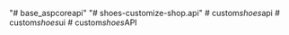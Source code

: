 "# base_aspcoreapi" 
"# shoes-customize-shop.api" 
#   c u s t o m _ s h o e s _ a p i  
 #   c u s t o m _ s h o e s _ u i  
 #   c u s t o m _ s h o e s _ A P I  
 